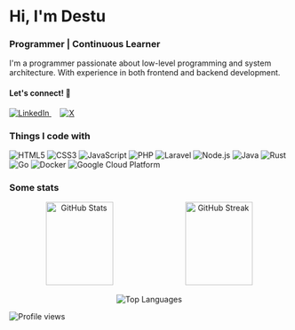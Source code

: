 # Hi, I'm Destu 
### Programmer | Continuous Learner

<p>I'm a programmer passionate about low-level programming and system architecture. With experience in both frontend and backend development.</p>

<p align="center">
  <h4>Let's connect! 👋</h4> 
  <a href="https://linkedin.com/in/destucikal" target="_blank">
    <img src="https://img.shields.io/badge/LinkedIn-0077B5?style=for-the-badge&logo=linkedin&logoColor=white" alt="LinkedIn"/>
  </a>
  &nbsp; &nbsp;
  <a href="https://x.com/elosalmon" target="_blank">
    <img src="https://img.shields.io/badge/X-000000?style=for-the-badge&logo=x&logoColor=white" alt="X"/>
  </a>
</p>

<h3>Things I code with</h3>
<p>
  <img alt="HTML5" src="https://img.shields.io/badge/-HTML5-E34F26?style=flat-square&logo=html5&logoColor=white" />
  <img alt="CSS3" src="https://img.shields.io/badge/-CSS3-1572B6?style=flat-square&logo=css3&logoColor=white" />
  <img alt="JavaScript" src="https://img.shields.io/badge/-JavaScript-F7DF1E?style=flat-square&logo=javascript&logoColor=black" />
  <img alt="PHP" src="https://img.shields.io/badge/-PHP-777BB4?style=flat-square&logo=php&logoColor=white" />
  <img alt="Laravel" src="https://img.shields.io/badge/-Laravel-FF2D20?style=flat-square&logo=laravel&logoColor=white" />
  <img alt="Node.js" src="https://img.shields.io/badge/-Node.js-43853d?style=flat-square&logo=Node.js&logoColor=white" />
  <img alt="Java" src="https://img.shields.io/badge/-Java-007396?style=flat-square&logo=openjdk&logoColor=white" />
  <img alt="Rust" src="https://img.shields.io/badge/-Rust-000000?style=flat-square&logo=rust&logoColor=white" />
  <img alt="Go" src="https://img.shields.io/badge/-Go-00ADD8?style=flat-square&logo=go&logoColor=white" />
  <img alt="Docker" src="https://img.shields.io/badge/-Docker-46a2f1?style=flat-square&logo=docker&logoColor=white" />
  <img alt="Google Cloud Platform" src="https://img.shields.io/badge/-Google_Cloud_Platform-1a73e8?style=flat-square&logo=google-cloud&logoColor=white" /> 
</p>

<h3>Some stats</h3>

<p align="center">
  <img width="49%" height="150em" src="https://github-readme-stats.vercel.app/api?username=destucr&show_icons=true&theme=tokyonight&hide_title=true&count_private=true&hide_border=true&bg_color=0D1117" alt="GitHub Stats"/>
  <img width="49%" height="150em" src="https://github-readme-streak-stats.herokuapp.com/?user=destucr&theme=tokyonight&hide_border=true&background=0D1117" alt="GitHub Streak"/>
</p>

<p align="center">
  <img src="https://github-readme-stats.vercel.app/api/top-langs/?username=destucr&layout=compact&theme=tokyonight&hide_border=true&bg_color=0D1117" alt="Top Languages"/>
</p>

<img src="https://komarev.com/ghpvc/?username=destucr&label=Profile%20views&color=5034ED&style=flat" alt="Profile views"/>
